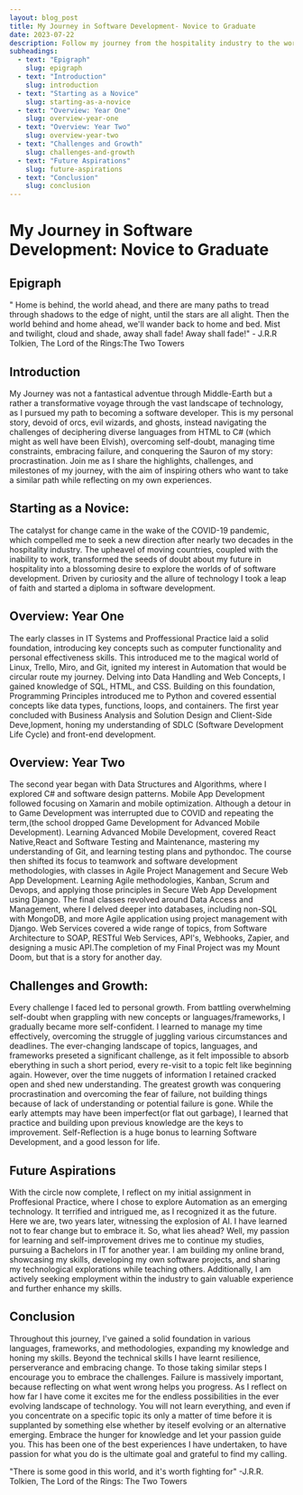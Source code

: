 ```yaml
---
layout: blog_post
title: My Journey in Software Development- Novice to Graduate
date: 2023-07-22
description: Follow my journey from the hospitality industry to the world of software development. Discover how I overcame challenges, embraced growth, and found my passion in coding. Join me on this inspiring path of self-discovery.
subheadings:
  - text: "Epigraph"
    slug: epigraph
  - text: "Introduction"
    slug: introduction
  - text: "Starting as a Novice"
    slug: starting-as-a-novice
  - text: "Overview: Year One"
    slug: overview-year-one
  - text: "Overview: Year Two"
    slug: overview-year-two
  - text: "Challenges and Growth"
    slug: challenges-and-growth
  - text: "Future Aspirations"
    slug: future-aspirations
  - text: "Conclusion"
    slug: conclusion
---
```


# My Journey in Software Development: Novice to Graduate

## Epigraph
" Home is behind, the world ahead, and there are many paths to tread through shadows to the edge of night, until the stars are all alight. Then the world behind and home ahead, we'll wander back to home and bed. Mist and twilight, cloud and shade, away shall fade! Away shall fade!"
    - J.R.R Tolkien, The Lord of the Rings:The Two Towers


## Introduction
My Journey was not a fantastical adventue through Middle-Earth but a rather a transformative voyage through the vast landscape of technology, as I pursued my path to becoming a software developer. This is my personal story, devoid of orcs, evil wizards, and ghosts, instead navigating the challenges of deciphering diverse languages from HTML to C# (which might as well have been Elvish), overcoming self-doubt, managing time constraints, embracing failure, and conquering the Sauron of my story: procrastination. Join me as I share the highlights, challenges, and milestones of my journey, with the aim of inspiring others who want to take a similar path while reflecting on my own experiences.

## Starting as a Novice:
The catalyst for change came in the wake of the COVID-19 pandemic, which compelled me to seek a new direction after nearly two decades in the hospitality industry. The upheavel of moving countries, coupled with the inability to work, transformed the seeds of doubt about my future in hospitality into a blossoming desire to explore the worlds of of software development. Driven by curiosity and the allure of technology I took a leap of faith and started a diploma in software development.

## Overview: Year One
The early classes in IT Systems and Proffessional Practice laid a solid foundation, introducing key concepts such as computer functionality and personal effectiveness skills. This introduced me to the magical world of Linux, Trello, Miro, and Git, ignited my interest in Automation that would be circular route my journey. Delving into Data Handling and Web Concepts, I gained knowledge of SQL, HTML, and CSS.
Building on this foundation, Programming Principles introduced me to Python and covered essential concepts like data types, functions, loops, and containers. The first year concluded with Business Analysis and Solution Design and Client-Side Deve,lopment, honing my understanding of SDLC (Software Development Life Cycle) and front-end development.

## Overview: Year Two
The second year began with Data Structures and Algorithms, where I explored C# and software design patterns. Mobile App Development followed focusing on Xamarin and mobile optimization. Although a detour in to Game Development was interrupted due to COVID and repeating the term,(the school dropped Game Development for Advanced Mobile Development). Learning Advanced Mobile Development, covered React Native,React and Software Testing and Maintenance, mastering my understanding of Git, and learning testing plans and pythondoc. The course then shifted its focus to teamwork and software development methodologies, with classes in Agile Project Management and Secure Web App Development. Learning Agile methodologies, Kanban, Scrum and Devops, and applying those principles in Secure Web App Development using Django. 
The final classes revolved around Data Access and Management, where I delved deeper into databases, including non-SQL with MongoDB, and more Agile application using project management with Django. Web Services covered a wide range of topics, from Software Architecture to SOAP, RESTful Web Services, API's, Webhooks, Zapier, and designing a music API.The completion of my Final Project was my Mount Doom, but that is a story for another day.

## Challenges and Growth:
Every challenge I faced led to personal growth. From battling overwhelming self-doubt when grappling with new concepts or languages/frameworks, I gradually became more self-confident. I learned to manage my time effectively, overcoming the struggle of juggling various circumstances and deadlines. The ever-changing landscape of topics, languages, and frameworks preseted a significant challenge, as it felt impossible to absorb eberything in such a short period, every re-visit to a topic felt like beginning again. However, over the time nuggets of information I retained cracked open and shed new understanding. The greatest growth was conquering procrastination and overcoming the fear of failure, not building things because of lack of understanding or potential failure is gone. While the early attempts may have been imperfect(or flat out garbage), I learned that practice and building upon previous knowledge are the keys to improvement. Self-Reflection is a huge bonus to learning Software Development, and a good lesson for life.

## Future Aspirations
With the circle now complete, I reflect on my initial assignment in Proffesional Practice, where I chose to explore Automation as an emerging technology. It terrified and intrigued me, as I recognized it as the future. Here we are, two years later, witnessing the explosion of AI. I have learned not to fear change but to embrace it. So, what lies ahead? Well, my passion for learning and self-improvement drives me to continue my studies, pursuing a Bachelors in IT for another year. I am building my online brand, showcasing my skills, developing my own software projects, and sharing my technological explorations while teaching others. Additionally, I am actively seeking employment within the industry to gain valuable experience and further enhance my skills.

## Conclusion
Throughout this journey, I've gained a solid foundation in various languages, frameworks, and methodologies, expanding my knowledge and honing my skills. Beyond the technical skills I have learnt resilience, perserverance and embracing change. To those taking similar steps I encourage you to embrace the challenges. Failure is massively important, because reflecting on what went wrong helps you progress. As I reflect on how far I have come it excites me for the endless possibilities in the ever evolving landscape of technology. You will not learn everything, and even if you concentrate on a specific topic its only a matter of time before it is supplanted by something else whether by iteself evolving or an alternative emerging. Embrace the hunger for knowledge and let your passion guide you. This has been one of the best experiences I have undertaken, to have passion for what you do is the ultimate goal and grateful to find my calling.

"There is some good in this world, and it's worth fighting for"    -J.R.R. Tolkien, The Lord of the Rings: The Two Towers





